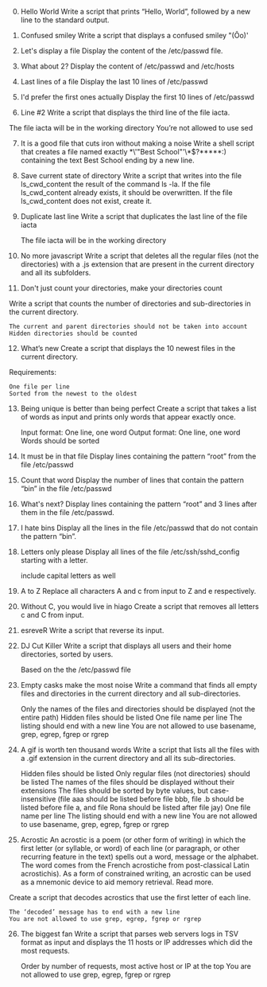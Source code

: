 
0. Hello World
Write a script that prints “Hello, World”, followed by a new line to the standard output.

1. Confused smiley
Write a script that displays a confused smiley "(Ôo)'

2. Let's display a file 
Display the content of the /etc/passwd file.

3. What about 2? 
Display the content of /etc/passwd and /etc/hosts

4. Last lines of a file 
Display the last 10 lines of /etc/passwd

5. I'd prefer the first ones actually 
Display the first 10 lines of /etc/passwd

6. Line #2 
Write a script that displays the third line of the file iacta.

The file iacta will be in the working directory
    You’re not allowed to use sed

7. It is a good file that cuts iron without making a noise 
Write a shell script that creates a file named exactly \*\\'"Best School"\'\\*$\?\*\*\*\*\*:) containing the text Best School ending by a new line.

8. Save current state of directory 
Write a script that writes into the file ls_cwd_content the result of the command ls -la. If the file ls_cwd_content already exists, it should be overwritten. If the file ls_cwd_content does not exist, create it.

9. Duplicate last line 
Write a script that duplicates the last line of the file iacta

    The file iacta will be in the working directory

10. No more javascript 
Write a script that deletes all the regular files (not the directories) with a .js extension that are present in the current directory and all its subfolders.


11. Don't just count your directories, make your directories count

Write a script that counts the number of directories and sub-directories in the current directory.

    The current and parent directories should not be taken into account
    Hidden directories should be counted


12. What’s new
Create a script that displays the 10 newest files in the current directory.

Requirements:

    One file per line
    Sorted from the newest to the oldest


13. Being unique is better than being perfect
Create a script that takes a list of words as input and prints only words that appear exactly once.

    Input format: One line, one word
    Output format: One line, one word
    Words should be sorted


14. It must be in that file
Display lines containing the pattern “root” from the file /etc/passwd


15. Count that word
Display the number of lines that contain the pattern “bin” in the file /etc/passwd


16. What's next?
Display lines containing the pattern “root” and 3 lines after them in the file /etc/passwd.


17. I hate bins
Display all the lines in the file /etc/passwd that do not contain the pattern “bin”.


18. Letters only please
Display all lines of the file /etc/ssh/sshd_config starting with a letter.

    include capital letters as well


19. A to Z
Replace all characters A and c from input to Z and e respectively.


20. Without C, you would live in hiago
Create a script that removes all letters c and C from input.


21. esreveR
Write a script that reverse its input.


22. DJ Cut Killer
Write a script that displays all users and their home directories, sorted by users.

    Based on the the /etc/passwd file


23. Empty casks make the most noise
Write a command that finds all empty files and directories in the current directory and all sub-directories.

    Only the names of the files and directories should be displayed (not the entire path)
    Hidden files should be listed
    One file name per line
    The listing should end with a new line
    You are not allowed to use basename, grep, egrep, fgrep or rgrep


24. A gif is worth ten thousand words
Write a script that lists all the files with a .gif extension in the current directory and all its sub-directories.

    Hidden files should be listed
    Only regular files (not directories) should be listed
    The names of the files should be displayed without their extensions
    The files should be sorted by byte values, but case-insensitive (file aaa should be listed before file bbb, file .b should be listed before file a, and file Rona should be listed after file jay)
    One file name per line
    The listing should end with a new line
    You are not allowed to use basename, grep, egrep, fgrep or rgrep


25. Acrostic
An acrostic is a poem (or other form of writing) in which the first letter (or syllable, or word) of each line (or paragraph, or other recurring feature in the text) spells out a word, message or the alphabet. The word comes from the French acrostiche from post-classical Latin acrostichis). As a form of constrained writing, an acrostic can be used as a mnemonic device to aid memory retrieval. Read more.

Create a script that decodes acrostics that use the first letter of each line.

    The ‘decoded’ message has to end with a new line
    You are not allowed to use grep, egrep, fgrep or rgrep


26. The biggest fan
Write a script that parses web servers logs in TSV format as input and displays the 11 hosts or IP addresses which did the most requests.

    Order by number of requests, most active host or IP at the top
    You are not allowed to use grep, egrep, fgrep or rgrep
